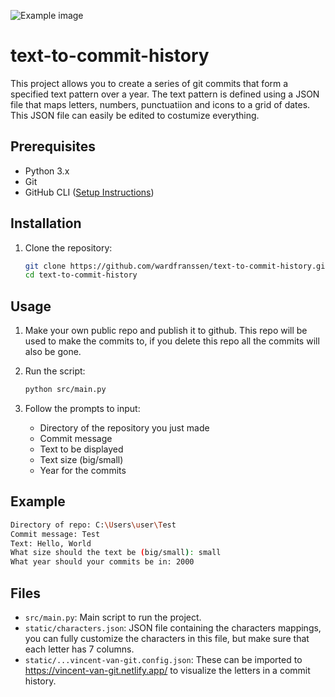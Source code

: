 ![Example image](https://github.com/wardfranssen/gitCommitHistory/blob/main/static/images/Example.png?raw=true)

# text-to-commit-history


This project allows you to create a series of git commits that form a specified text pattern over a year. The text pattern is defined using a JSON file that maps letters, numbers, punctuatiion and icons to a grid of dates. This JSON file can easily be edited to costumize everything.

## Prerequisites

- Python 3.x
- Git
- GitHub CLI ([Setup Instructions](https://docs.github.com/en/get-started/getting-started-with-git/set-up-git#setting-up-git))

## Installation

1. Clone the repository:
    ```sh
    git clone https://github.com/wardfranssen/text-to-commit-history.git
    cd text-to-commit-history
    ```

## Usage

1. Make your own public repo and publish it to github. This repo will be used to make the commits to, if you delete this repo all the commits will also be gone.

1. Run the script:
    ```sh
    python src/main.py
    ```

2. Follow the prompts to input:
    - Directory of the repository you just made
    - Commit message
    - Text to be displayed
    - Text size (big/small)
    - Year for the commits

## Example

```sh
Directory of repo: C:\Users\user\Test
Commit message: Test
Text: Hello, World
What size should the text be (big/small): small
What year should your commits be in: 2000
```

## Files

- `src/main.py`: Main script to run the project.
- `static/characters.json`: JSON file containing the characters mappings, you can fully customize the characters in this file, but make sure that each letter has 7 columns.
- `static/...vincent-van-git.config.json`: These can be imported to https://vincent-van-git.netlify.app/ to visualize the letters in a commit history.
